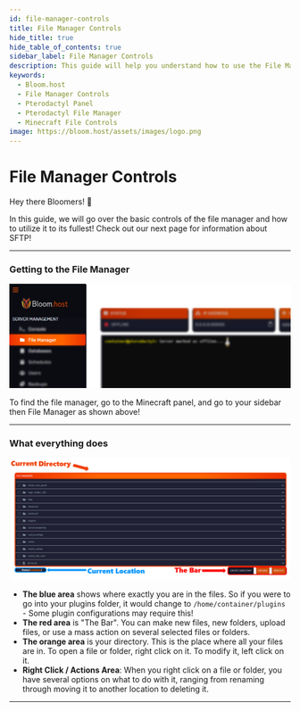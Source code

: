 ```yaml
---
id: file-manager-controls
title: File Manager Controls
hide_title: true
hide_table_of_contents: true
sidebar_label: File Manager Controls
description: This guide will help you understand how to use the File Manager in your browser.
keywords:
  - Bloom.host
  - File Manager Controls
  - Pterodactyl Panel
  - Pterodactyl File Manager
  - Minecraft File Controls
image: https://bloom.host/assets/images/logo.png
---
```

# File Manager Controls

Hey there Bloomers! 👋 

In this guide, we will go over the basic controls of the file manager and how to utilize it to its fullest! Check out our next page for information about SFTP!

---

### Getting to the File Manager


![File Manager](../../static/img/file-manager-controls/filemanager1.png)


To find the file manager, go to the Minecraft panel, and go to your sidebar then File Manager as shown above!

---

### What everything does


![File Manager](../../static/img/file-manager-controls/filemanager2.png)

- **The blue area** shows where exactly you are in the files. So if you were to go into your plugins folder, it would change to `/home/container/plugins` - Some plugin configurations may require this!
- **The red area** is "The Bar". You can make new files, new folders, upload files, or use a mass action on several selected files or folders. 
- **The orange area** is your directory. This is the place where all your files are in. To open a file or folder, right click on it. To modify it, left click on it.
- **Right Click / Actions Area**: When you right click on a file or folder, you have several options on what to do with it, ranging from renaming through moving it to another location to deleting it. 

---